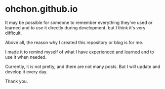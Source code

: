 # ohchon.github.io

It may be possible for someone to remember everything they've used or learned and to use it directly during development, but I think it's very difficult.

Above all, the reason why I created this repository or blog is for me.

I made it to remind myself of what I have experienced and learned and to use it when needed.

Currently, it is not pretty, and there are not many posts. But I will update and develop it every day. 

Thank you.
